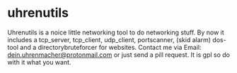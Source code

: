 # uhrenutils
Uhrenutils is a noice little networking tool to do networking stuff.
By now it includes a tcp_server, tcp_client, udp_client, portscanner, (skid alarm) dos-tool and a directorybruteforcer for websites.
Contact me via Email: dein.uhrenmacher@protonmail.com or just send a pill request.
It is gpl so do with it what you want.
